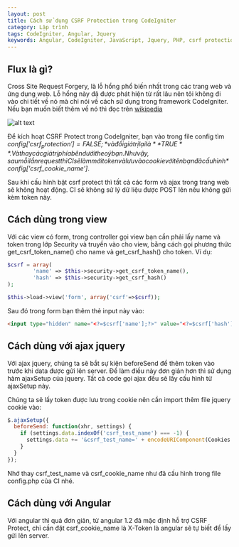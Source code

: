 ```yaml
---
layout: post
title: Cách sử dụng CSRF Protection trong CodeIgniter
category: Lập trình
tags: CodeIgniter, Angular, Jquery
keywords: Angular, CodeIgniter, JavaScript, Jquery, PHP, csrf protection  
---
```


## Flux là gì?

Cross Site Request Forgery, là lỗ hổng phổ biến nhất trong các trang web và ứng dụng web. Lỗ hổng này đã được phát hiện từ rất lâu nên tôi không đi vào chi tiết về nó mà chỉ nói về cách sử dụng trong framework CodeIgniter. Nếu bạn muốn biết thêm về nó thì đọc trên [wikipedia](https://en.wikipedia.org/wiki/Cross-site_request_forgery)

![alt text](https://4.bp.blogspot.com/-_dA-Vfq1q1E/WawpL-2WovI/AAAAAAAABk8/HRpIYBwUqy4KaNeFt6XasJxBsU1jSq2EQCLcBGAs/s400/codeigniter-csrf-security-token-ajax.png "Cách sử dụng CSRF Protection trong CodeIgniter")

Để kích hoạt CSRF Protect trong CodeIgniter, bạn vào trong file config tìm *$config['csrf_protection'] = FALSE;* và đổi giá trị lại là **TRUE**. Và thay các giá trị phía bên dưới theo ý bạn. Như vậy, sau mỗi lần request thì CI sẽ làm mới token và lưu vào cookie với tên bạn đã cấu hình *$config['csrf_cookie_name']*. 

Sau khi cấu hình bật csrf protect thì tất cả các form và ajax trong trang web sẽ không hoạt động. CI sẽ không sử lý dữ liệu được POST lên nếu không gửi kèm token này.

## Cách dùng trong view

Với các view có form, trong controller gọi view bạn cần phải lấy name và token trong lớp Security và truyền vào cho view, bằng cách gọi phương thức get_csrf_token_name() cho name và get_csrf_hash() cho token. Ví dụ:

```php
$csrf = array(
        'name' => $this->security->get_csrf_token_name(),
        'hash' => $this->security->get_csrf_hash()
);

$this->load->view('form', array('csrf'=>$csrf));
```

Sau đó trong form bạn thêm thẻ input này vào:

```html
<input type="hidden" name="<?=$csrf['name'];?>" value="<?=$csrf['hash'];?>" />
```

## Cách dùng với ajax jquery
Với ajax jquery, chúng ta sẽ bắt sự kiện beforeSend để thêm token vào trước khi data được gửi lên server. Để làm điều này đơn giản hơn thì sử dụng hàm ajaxSetup của jquery. Tất cả code gọi ajax đều sẽ lấy cấu hình từ ajaxSetup này.

Chúng ta sẽ lấy token được lưu trong cookie nên cần import thêm file jquery cookie vào:

```javascript
$.ajaxSetup({
  beforeSend: function(xhr, settings) {
    if (settings.data.indexOf('csrf_test_name') === -1) {
      settings.data += '&csrf_test_name=' + encodeURIComponent(Cookies.get('csrf_cookie_name'));
    }
  }
});
```


Nhớ thay csrf_test_name và csrf_cookie_name như đã cấu hình trong file config.php của CI nhé.

## Cách dùng với Angular

Với angular thì quá đơn giản, từ angular 1.2 đã mặc định hỗ trợ CSRF Protect, chỉ cần đặt csrf_cookie_name là X-Token là angular sẽ tự biết để lấy gửi lên server.